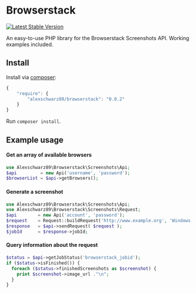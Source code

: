 Browserstack
============
[![Latest Stable Version](https://poser.pugx.org/alexschwarz89/browserstack/v/stable)](https://packagist.org/packages/alexschwarz89/browserstack)

An easy-to-use PHP library for the Browserstack Screenshots API. Working examples included.

## Install

Install via [composer](https://getcomposer.org):

```javascript
{
    "require": {
        "alexschwarz89/browserstack": "0.0.2"
    }
}
```

Run `composer install`.

## Example usage

#### Get an array of available browsers

```php
use Alexschwarz89\Browserstack\Screenshots\Api;
$api         = new Api('username', 'password');
$browserList = $api->getBrowsers();
```

#### Generate a screenshot
```php
use Alexschwarz89\Browserstack\Screenshots\Api;
use Alexschwarz89\Browserstack\Screenshots\Request;
$api        = new Api('account', 'password');
$request    = Request::buildRequest('http://www.example.org', 'Windows', '8.1', 'ie', '11.0');
$response   = $api->sendRequest( $request );
$jobId      = $response->jobId;
```

#### Query information about the request

```php
$status = $api->getJobStatus('browserstack_jobid');
if ($status->isFinished()) {
  foreach ($status->finishedScreenshots as $screenshot) {
    print $screenshot->image_url ."\n";
  }
}
```
